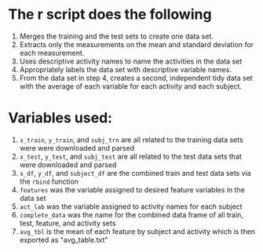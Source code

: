 # The r script does the following
1. Merges the training and the test sets to create one data set.
2. Extracts only the measurements on the mean and standard deviation for each measurement.
3. Uses descriptive activity names to name the activities in the data set
4. Appropriately labels the data set with descriptive variable names.
5. From the data set in step 4, creates a second, independent tidy data set with the average of each 
variable for each activity and each subject.

# Variables used:
1. `x_train`, `y_train`, and `subj_trn` are all related to the training data sets were were downloaded and parsed
2. `x_test`, `y_test`, and `subj_test` are all related to the test data sets that were downloaded and parsed
3. `x_df`, `y_df`, and `subject_df` are the combined train and test data sets via the `rbind` function
4. `features` was the variable assigned to desired feature variables in the data set
5. `act_lab` was the variable assigned to activity names for each subject
6. `complete_data` was the name for the combined data frame of all train, test, feature, and activity sets
7. `avg_tbl` is the mean of each feature by subject and activity which is then exported as "avg_table.txt"
